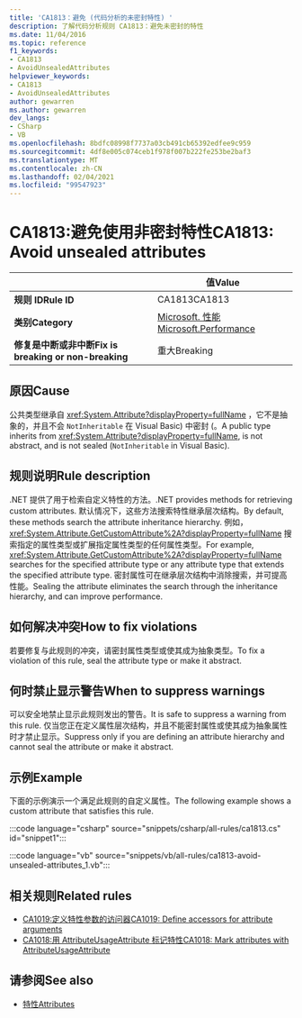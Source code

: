 ```yaml
---
title: 'CA1813：避免 (代码分析的未密封特性) '
description: 了解代码分析规则 CA1813：避免未密封的特性
ms.date: 11/04/2016
ms.topic: reference
f1_keywords:
- CA1813
- AvoidUnsealedAttributes
helpviewer_keywords:
- CA1813
- AvoidUnsealedAttributes
author: gewarren
ms.author: gewarren
dev_langs:
- CSharp
- VB
ms.openlocfilehash: 8bdfc08998f7737a03cb491cb65392edfee9c959
ms.sourcegitcommit: 4df8e005c074ceb1f978f007b222fe253be2baf3
ms.translationtype: MT
ms.contentlocale: zh-CN
ms.lasthandoff: 02/04/2021
ms.locfileid: "99547923"
---
```

# <a name="ca1813-avoid-unsealed-attributes"></a><span data-ttu-id="0f0ac-103">CA1813:避免使用非密封特性</span><span class="sxs-lookup"><span data-stu-id="0f0ac-103">CA1813: Avoid unsealed attributes</span></span>

| | <span data-ttu-id="0f0ac-104">值</span><span class="sxs-lookup"><span data-stu-id="0f0ac-104">Value</span></span> |
|-|-|
| <span data-ttu-id="0f0ac-105">**规则 ID**</span><span class="sxs-lookup"><span data-stu-id="0f0ac-105">**Rule ID**</span></span> |<span data-ttu-id="0f0ac-106">CA1813</span><span class="sxs-lookup"><span data-stu-id="0f0ac-106">CA1813</span></span>|
| <span data-ttu-id="0f0ac-107">**类别**</span><span class="sxs-lookup"><span data-stu-id="0f0ac-107">**Category**</span></span> |[<span data-ttu-id="0f0ac-108">Microsoft. 性能</span><span class="sxs-lookup"><span data-stu-id="0f0ac-108">Microsoft.Performance</span></span>](performance-warnings.md)|
| <span data-ttu-id="0f0ac-109">**修复是中断或非中断**</span><span class="sxs-lookup"><span data-stu-id="0f0ac-109">**Fix is breaking or non-breaking**</span></span> |<span data-ttu-id="0f0ac-110">重大</span><span class="sxs-lookup"><span data-stu-id="0f0ac-110">Breaking</span></span>|

## <a name="cause"></a><span data-ttu-id="0f0ac-111">原因</span><span class="sxs-lookup"><span data-stu-id="0f0ac-111">Cause</span></span>

<span data-ttu-id="0f0ac-112">公共类型继承自 <xref:System.Attribute?displayProperty=fullName> ，它不是抽象的，并且不会 `NotInheritable` 在 Visual Basic) 中密封 (。</span><span class="sxs-lookup"><span data-stu-id="0f0ac-112">A public type inherits from <xref:System.Attribute?displayProperty=fullName>, is not abstract, and is not sealed (`NotInheritable` in Visual Basic).</span></span>

## <a name="rule-description"></a><span data-ttu-id="0f0ac-113">规则说明</span><span class="sxs-lookup"><span data-stu-id="0f0ac-113">Rule description</span></span>

<span data-ttu-id="0f0ac-114">.NET 提供了用于检索自定义特性的方法。</span><span class="sxs-lookup"><span data-stu-id="0f0ac-114">.NET provides methods for retrieving custom attributes.</span></span> <span data-ttu-id="0f0ac-115">默认情况下，这些方法搜索特性继承层次结构。</span><span class="sxs-lookup"><span data-stu-id="0f0ac-115">By default, these methods search the attribute inheritance hierarchy.</span></span> <span data-ttu-id="0f0ac-116">例如， <xref:System.Attribute.GetCustomAttribute%2A?displayProperty=fullName> 搜索指定的属性类型或扩展指定属性类型的任何属性类型。</span><span class="sxs-lookup"><span data-stu-id="0f0ac-116">For example, <xref:System.Attribute.GetCustomAttribute%2A?displayProperty=fullName> searches for the specified attribute type or any attribute type that extends the specified attribute type.</span></span> <span data-ttu-id="0f0ac-117">密封属性可在继承层次结构中消除搜索，并可提高性能。</span><span class="sxs-lookup"><span data-stu-id="0f0ac-117">Sealing the attribute eliminates the search through the inheritance hierarchy, and can improve performance.</span></span>

## <a name="how-to-fix-violations"></a><span data-ttu-id="0f0ac-118">如何解决冲突</span><span class="sxs-lookup"><span data-stu-id="0f0ac-118">How to fix violations</span></span>

<span data-ttu-id="0f0ac-119">若要修复与此规则的冲突，请密封属性类型或使其成为抽象类型。</span><span class="sxs-lookup"><span data-stu-id="0f0ac-119">To fix a violation of this rule, seal the attribute type or make it abstract.</span></span>

## <a name="when-to-suppress-warnings"></a><span data-ttu-id="0f0ac-120">何时禁止显示警告</span><span class="sxs-lookup"><span data-stu-id="0f0ac-120">When to suppress warnings</span></span>

<span data-ttu-id="0f0ac-121">可以安全地禁止显示此规则发出的警告。</span><span class="sxs-lookup"><span data-stu-id="0f0ac-121">It is safe to suppress a warning from this rule.</span></span> <span data-ttu-id="0f0ac-122">仅当您正在定义属性层次结构，并且不能密封属性或使其成为抽象属性时才禁止显示。</span><span class="sxs-lookup"><span data-stu-id="0f0ac-122">Suppress only if you are defining an attribute hierarchy and cannot seal the attribute or make it abstract.</span></span>

## <a name="example"></a><span data-ttu-id="0f0ac-123">示例</span><span class="sxs-lookup"><span data-stu-id="0f0ac-123">Example</span></span>

<span data-ttu-id="0f0ac-124">下面的示例演示一个满足此规则的自定义属性。</span><span class="sxs-lookup"><span data-stu-id="0f0ac-124">The following example shows a custom attribute that satisfies this rule.</span></span>

:::code language="csharp" source="snippets/csharp/all-rules/ca1813.cs" id="snippet1":::

:::code language="vb" source="snippets/vb/all-rules/ca1813-avoid-unsealed-attributes_1.vb":::

## <a name="related-rules"></a><span data-ttu-id="0f0ac-125">相关规则</span><span class="sxs-lookup"><span data-stu-id="0f0ac-125">Related rules</span></span>

- [<span data-ttu-id="0f0ac-126">CA1019:定义特性参数的访问器</span><span class="sxs-lookup"><span data-stu-id="0f0ac-126">CA1019: Define accessors for attribute arguments</span></span>](ca1019.md)
- [<span data-ttu-id="0f0ac-127">CA1018:用 AttributeUsageAttribute 标记特性</span><span class="sxs-lookup"><span data-stu-id="0f0ac-127">CA1018: Mark attributes with AttributeUsageAttribute</span></span>](ca1018.md)

## <a name="see-also"></a><span data-ttu-id="0f0ac-128">请参阅</span><span class="sxs-lookup"><span data-stu-id="0f0ac-128">See also</span></span>

- [<span data-ttu-id="0f0ac-129">特性</span><span class="sxs-lookup"><span data-stu-id="0f0ac-129">Attributes</span></span>](../../../standard/design-guidelines/attributes.md)
